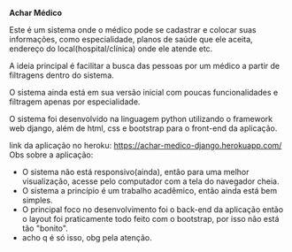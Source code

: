 **Achar Médico**

Este é um sistema onde o médico pode se cadastrar e colocar suas informações, como especialidade, planos de saúde que ele aceita, endereço do local(hospital/clínica) onde ele atende etc.

A ideia principal é facilitar a busca das pessoas por um médico a partir de filtragens dentro do sistema.

O sistema ainda está em sua versão inicial com poucas funcionalidades e filtragem apenas por especialidade.

O sistema foi desenvolvido na linguagem python utilizando o framework web django, além de html, css e bootstrap para o front-end da aplicação.

link da aplicação no heroku: https://achar-medico-django.herokuapp.com/
Obs sobre a aplicação:
  - O sistema não está responsivo(ainda), então para uma melhor visualização, acesse pelo computador com a tela do navegador cheia.
  - O sistema a princípio é um trabalho acadêmico, então ainda está bem simples.
  - O principal foco no desenvolvimento foi o back-end da aplicação então o layout foi praticamente todo feito com o bootstrap, por isso não está tão "bonito".
  - acho q é só isso, obg pela atenção.
